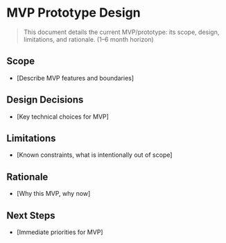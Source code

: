 # MVP Prototype Design

> This document details the current MVP/prototype: its scope, design, limitations, and rationale. (1–6 month horizon)

## Scope
- [Describe MVP features and boundaries]

## Design Decisions
- [Key technical choices for MVP]

## Limitations
- [Known constraints, what is intentionally out of scope]

## Rationale
- [Why this MVP, why now]

## Next Steps
- [Immediate priorities for MVP] 